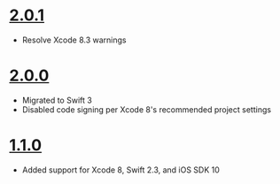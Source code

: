 # [2.0.1](https://github.com/Electrode-iOS/ELKeychain/releases/tag/v2.0.1)

- Resolve Xcode 8.3 warnings

# [2.0.0](https://github.com/Electrode-iOS/ELKeychain/releases/tag/v2.0.0)

- Migrated to Swift 3
- Disabled code signing per Xcode 8's recommended project settings

# [1.1.0](https://github.com/Electrode-iOS/ELKeychain/releases/tag/v1.1.0)

- Added support for Xcode 8, Swift 2.3, and iOS SDK 10
